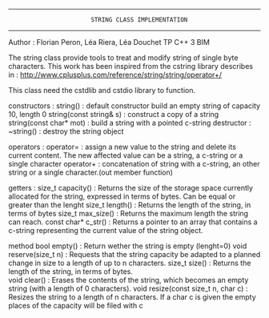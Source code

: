 ---------------------------------------------------------------------------------------
                           STRING CLASS IMPLEMENTATION
---------------------------------------------------------------------------------------
Author : Florian Peron, Léa Riera, Léa Douchet
TP C++ 3 BIM

The string class provide tools to treat and modify string of single byte characters.
This work has been inspired from the cstring library describes in : 
http://www.cplusplus.com/reference/string/string/operator+/

This class need the cstdlib and cstdio library to function.

constructors : 
     string() : default constructor build an empty string of capacity 10, length 0 
     string(const string& s) : construct a copy of a string		
     string(const char* mot) : build a string with a pointed c-string 
destructor :
     ~string() : destroy the string object

operators : 
     operator= : assign a new value to the string and delete its current content. 
                 The new affected value can be a string, a c-string or a single character
     operator+ : concatenation of string with a c-string, an other string or a single 
                 character.(out member function)

getters : 
	size_t capacity() : Returns the size of the storage space currently allocated for the string, 
                            expressed in terms of bytes. Can be equal or greater than the lenght
	size_t length() : Returns the length of the string, in terms of bytes
	size_t max_size() : Returns the maximum length the string can reach.
	const char* c_str() : Returns a pointer to an array that contains a c-string representing 
                              the current value of the string object.	

method
	bool empty() : Return wether the string is empty (lenght=0)
	void reserve(size_t n) : Requests that the string capacity be adapted to a planned change in 
                                 size to a length of up to n characters.
	size_t size() : Returns the length of the string, in terms of bytes.	
	void clear() :  Erases the contents of the string, which becomes an empty string (with a length of 0 characters).
	void resize(const size_t n, char c) : Resizes the string to a length of n characters. If a char c is given the empty 
                                              places of the capacity will be filed with c
